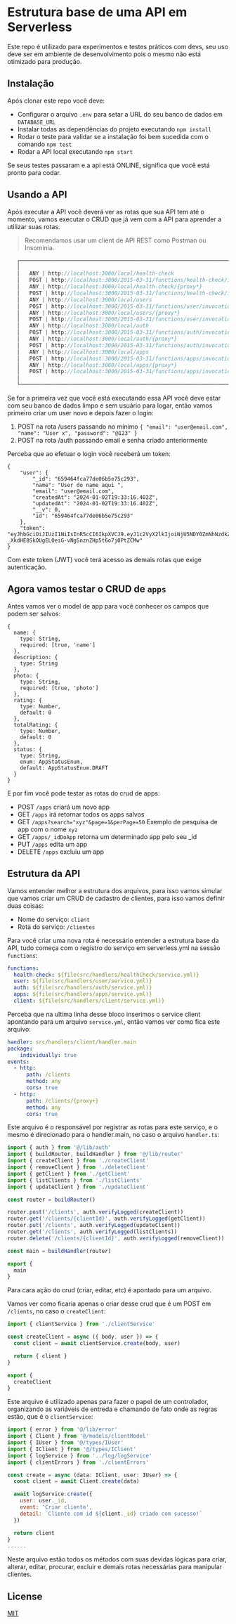 # Estrutura base de uma API em Serverless

Este repo é utilizado para experimentos e testes práticos com devs, seu uso deve ser em ambiente de desenvolvimento pois o mesmo não está otimizado para produção.

## Instalação

Após clonar este repo você deve:
- Configurar o arquivo `.env` para setar a URL do seu banco de dados em `DATABASE_URL`
- Instalar todas as dependências do projeto executando `npm install`
- Rodar o teste para validar se a instalação foi bem sucedida com o comando `npm test`
- Rodar a API local executando `npm start`

Se seus testes passaram e a api está ONLINE, significa que você está pronto para codar.


## Usando a API

Após executar a API você deverá ver as rotas que sua API tem até o momento, vamos executar o CRUD que já vem com a API para aprender a utilizar suas rotas.

> Recomendamos usar um client de API REST como Postman ou Insominia.


```js
   ┌────────────────────────────────────────────────────────────────────────────────┐
   │                                                                                │
   │   ANY | http://localhost:3000/local/health-check                               │
   │   POST | http://localhost:3000/2015-03-31/functions/health-check/invocations   │
   │   ANY | http://localhost:3000/local/health-check/{proxy*}                      │
   │   POST | http://localhost:3000/2015-03-31/functions/health-check/invocations   │
   │   ANY | http://localhost:3000/local/users                                      │
   │   POST | http://localhost:3000/2015-03-31/functions/user/invocations           │
   │   ANY | http://localhost:3000/local/users/{proxy*}                             │
   │   POST | http://localhost:3000/2015-03-31/functions/user/invocations           │
   │   ANY | http://localhost:3000/local/auth                                       │
   │   POST | http://localhost:3000/2015-03-31/functions/auth/invocations           │
   │   ANY | http://localhost:3000/local/auth/{proxy*}                              │
   │   POST | http://localhost:3000/2015-03-31/functions/auth/invocations           │
   │   ANY | http://localhost:3000/local/apps                                       │
   │   POST | http://localhost:3000/2015-03-31/functions/apps/invocations           │
   │   ANY | http://localhost:3000/local/apps/{proxy*}                              │
   │   POST | http://localhost:3000/2015-03-31/functions/apps/invocations           │
   │                                                                                │
   └────────────────────────────────────────────────────────────────────────────────┘
```
Se for a primeira vez que você está executando essa API você deve estar com seu banco de dados limpo e sem usuário para logar, então vamos primeiro criar um user novo e depois fazer o login:

1) POST na rota /users passando no mínimo `{ "email": "user@email.com", "name": "User x", "password": "@123" }`
2) POST na rota /auth passando email e senha criado anteriormente

Perceba que ao efetuar o login você receberá um token:


```
{
    "user": {
        "_id": "659464fca77de06b5e75c293",
        "name": "User do name aqui ",
        "email": "user@email.com",
        "createdAt": "2024-01-02T19:33:16.402Z",
        "updatedAt": "2024-01-02T19:33:16.402Z",
        "__v": 0,
        "id": "659464fca77de06b5e75c293"
    },
    "token": "eyJhbGciOiJIUzI1NiIsInR5cCI6IkpXVCJ9.eyJ1c2VyX2lkIjoiNjU5NDY0ZmNhNzdkZTA2YjVlNzVjMjkzIiwiaWF0IjoxNzA0MjI0MTE1fQ.-_XkdHE8SkOUgEL0eiG-vNgSnznZHp5t6o7j0PtZCMw"
}
```

Com este token (JWT) você terá acesso as demais rotas que exige autenticação.

## Agora vamos testar o CRUD de `apps`

Antes vamos ver o model de app para você conhecer os campos que podem ser salvos:
```
{
  name: {
    type: String,
    required: [true, 'name']
  },
  description: {
    type: String
  },
  photo: {
    type: String,
    required: [true, 'photo']
  },
  rating: {
    type: Number,
    default: 0
  },
  totalRating: {
    type: Number,
    default: 0
  },
  status: {
    type: String,
    enum: AppStatusEnum,
    default: AppStatusEnum.DRAFT
  }
}
```

E por fim você pode testar as rotas do crud de apps:

- POST `/apps` criará um novo app
- GET `/apps` irá retornar todos os apps salvos
- GET `/apps?search="xyz"&page=1&perPage=50` Exemplo de pesquisa de app com o nome `xyz`
- GET `/apps/_idDoApp` retorna um determinado app pelo seu _id
- PUT `/apps` edita um app
- DELETE `/apps` excluiu um app


## Estrutura da API

Vamos entender melhor a estrutura dos arquivos, para isso vamos simular que vamos criar um CRUD de cadastro de clientes, para isso vamos definir duas coisas:
- Nome do serviço: `client`
- Rota do serviço: `/clientes`

Para você criar uma nova rota é necessário entender a estrutura base da API, tudo começa com o registro do serviço em serverless.yml na sessão `functions`:


```yml
functions:
  health-check: ${file(src/handlers/healthCheck/service.yml)} 
  user: ${file(src/handlers/user/service.yml)}
  auth: ${file(src/handlers/auth/service.yml)}
  apps: ${file(src/handlers/apps/service.yml)}
  client: ${file(src/handlers/client/service.yml)}
```
Perceba que na ultima linha desse bloco inserimos o service client apontando para um arquivo `service.yml`, então vamos ver como fica este arquivo:

```yml
handler: src/handlers/client/handler.main
package:
    individually: true
events:
  - http:
      path: /clients
      method: any
      cors: true
  - http:
      path: /clients/{proxy+}
      method: any
      cors: true
```

Este arquivo é o responsável por registrar as rotas para este serviço, e o mesmo é direcionado para o handler.main, no caso o arquivo `handler.ts`:

```javascript
import { auth } from '@/lib/auth'
import { buildRouter, buildHandler } from '@/lib/router'
import { createClient } from './createClient'
import { removeClient } from './deleteClient'
import { getClient } from './getClient'
import { listClients } from './listClients'
import { updateClient } from './updateClient'

const router = buildRouter()

router.post('/clients', auth.verifyLogged(createClient))
router.get('/clients/{clientId}', auth.verifyLogged(getClient))
router.put('/clients', auth.verifyLogged(updateClient))
router.get('/clients', auth.verifyLogged(listClients))
router.delete('/clients/{clientId}', auth.verifyLogged(removeClient))

const main = buildHandler(router)

export {
  main
}

``` 

Para cara ação do crud (criar, editar, etc) é apontado para um arquivo.

Vamos ver como ficaria apenas o criar desse crud que é um POST em `/clients`, no caso o `createClient`:

```javascript
import { clientService } from './clientService'

const createClient = async ({ body, user }) => {
  const client = await clientService.create(body, user)

  return { client }
}

export {
  createClient
}

```

Este arquivo é utilizado apenas para fazer o papel de um controlador, organizando as variáveis de entreda e chamando de fato onde as regras estão, que é o `clientService`:

```javascript
import { error } from '@/lib/error'
import { Client } from '@/models/clientModel'
import { IUser } from '@/types/IUser'
import { IClient } from '@/types/IClient'
import { logService } from '../log/logService'
import { clientErrors } from './clientErrors'

const create = async (data: IClient, user: IUser) => {
  const client = await Client.create(data)

  await logService.create({
    user: user._id,
    event: 'Criar cliente',
    detail: `Cliente com id ${client._id} criado com sucesso!`
  })

  return client
}
......
```

Neste arquivo estão todos os métodos com suas devidas lógicas para criar, alterar, editar, procurar, excluir e demais rotas necessárias para manipular clientes.

## License

[MIT](https://choosealicense.com/licenses/mit/)